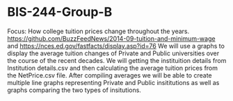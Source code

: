 # BIS-244-Group-B
Focus: How college tuition prices change throughout the years.
https://github.com/BuzzFeedNews/2014-09-tuition-and-minimum-wage and https://nces.ed.gov/fastfacts/display.asp?id=76
We will use a graphs to display the average tuition changes of Private and Public universities over the course of the recent decades. We will getting the instituition details from Institution details.csv and then calculating the average tuition prices from the NetPrice.csv file. After compiling averages we will be able to create multiple line graphs representing Private and Public insititutions as well as graphs comparing the two types of insitutions. 
